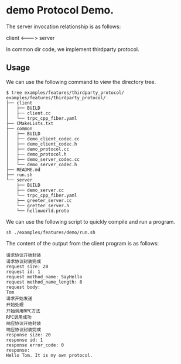 # demo Protocol Demo.

The server invocation relationship is as follows:

client <---> server

In common dir code, we implement thirdparty protocol.

## Usage

We can use the following command to view the directory tree.
```shell
$ tree examples/features/thirdparty_protocol/
examples/features/thirdparty_protocol/
├── client
│   ├── BUILD
│   ├── client.cc
│   └── trpc_cpp_fiber.yaml
├── CMakeLists.txt
├── common
│   ├── BUILD
│   ├── demo_client_codec.cc
│   ├── demo_client_codec.h
│   ├── demo_protocol.cc
│   ├── demo_protocol.h
│   ├── demo_server_codec.cc
│   └── demo_server_codec.h
├── README.md
├── run.sh
└── server
    ├── BUILD
    ├── demo_server.cc
    └── trpc_cpp_fiber.yaml
    ├── greeter_server.cc
    └── gretter_server.h
    └── helloworld.proto

```

We can use the following script to quickly compile and run a program.
```shell
sh ./examples/features/demo/run.sh
```


The content of the output from the client program is as follows:
``` text
请求协议开始封装
请求协议封装完成
request size: 20
request id: 1
request method_name: SayHello
request method_name_length: 8
request body: 
Tom
请求开始发送
开始处理
开始调用RPC方法
RPC调用成功
响应协议开始封装
响应协议封装完成
response size: 20
response id: 1
response error_code: 0
response: 
Hello Tom. It is my own protocol.
```

